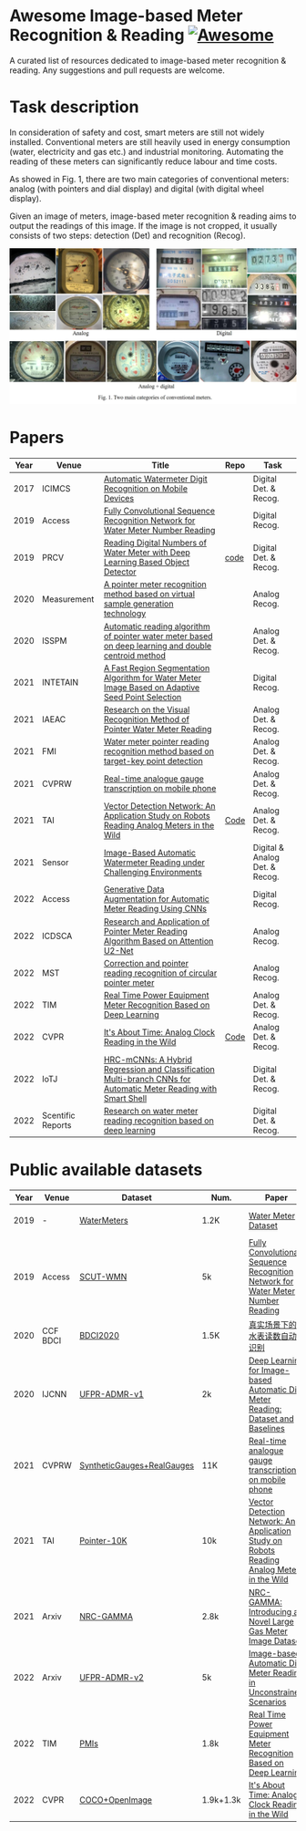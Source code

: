 # Awesome Image-based Meter Recognition & Reading [![Awesome](https://cdn.rawgit.com/sindresorhus/awesome/d7305f38d29fed78fa85652e3a63e154dd8e8829/media/badge.svg)](https://github.com/sindresorhus/awesome#readme)


A curated list of resources dedicated to image-based meter recognition & reading. Any suggestions and pull requests are welcome.

# Task description

In consideration of safety and cost, smart meters are still not widely installed. Conventional meters are still heavily used in energy consumption (water, electricity and gas etc.) and industrial monitoring. Automating the reading of these meters can significantly reduce labour and time costs. 

As showed in Fig. 1, there are two main categories of conventional meters: analog (with pointers and dial display) and digital (with digital wheel display). 

Given an image of meters, image-based meter recognition & reading aims to output the readings of this image. If the image is not cropped, it usually consists of two steps: detection (Det) and recognition (Recog). 

![Fig. 1](./imgs/fig1.jpg 'Fig. 1')


# Papers

|Year|Venue|Title|Repo|Task|
|----|----|-----|----|----|
|2017|ICIMCS|[Automatic Watermeter Digit Recognition on Mobile Devices](https://link.springer.com/chapter/10.1007/978-981-10-8530-7_9)||Digital Det. & Recog.|
|2019|Access|[Fully Convolutional Sequence Recognition Network for Water Meter Number Reading](https://ieeexplore.ieee.org/abstract/document/8606091)||Digital Recog.|
|2019|PRCV|[Reading Digital Numbers of Water Meter with Deep Learning Based Object Detector](https://link.springer.com/chapter/10.1007/978-3-030-31654-9_4)|[code](https://github.com/sloan96/water-meter-recognition)|Digital Det. & Recog.|
|2020|Measurement|[A pointer meter recognition method based on virtual sample generation technology](https://www.sciencedirect.com/science/article/pii/S0263224120305005)||Analog Recog.|
|2020|ISSPM|[Automatic reading algorithm of pointer water meter based on deep learning and double centroid method](https://link.springer.com/chapter/10.1007/978-981-33-4575-1_46)||Analog Det. & Recog.|
|2021|INTETAIN|[A Fast Region Segmentation Algorithm for Water Meter Image Based on Adaptive Seed Point Selection](https://link.springer.com/chapter/10.1007/978-3-030-99188-3_3)||Digital Recog.|
|2021|IAEAC|[Research on the Visual Recognition Method of Pointer Water Meter Reading](https://ieeexplore.ieee.org/abstract/document/9390735)||Analog Det. & Recog.|
|2021|FMI|[Water meter pointer reading recognition method based on target-key point detection](https://www.sciencedirect.com/science/article/pii/S0263224120305005)||Analog Det. & Recog.|
|2021|CVPRW|[Real-time analogue gauge transcription on mobile phone](https://openaccess.thecvf.com/content/CVPR2021W/MAI/html/Howells_Real-ime_Analogue_Gauge_Transcription_on_Mobile_Phone_CVPRW_2021_paper.html)||Analog Det. & Recog.|
|2021|TAI|[Vector Detection Network: An Application Study on Robots Reading Analog Meters in the Wild](https://ieeexplore.ieee.org/abstract/document/9526566)|[Code](https://github.com/DrawZeroPoint/VectorDetectionNetwork)|Analog Det. & Recog.|
|2021|Sensor|[Image-Based Automatic Watermeter Reading under Challenging Environments](https://www.mdpi.com/1424-8220/21/2/434)||Digital & Analog Det. & Recog.|
|2022|Access|[Generative Data Augmentation for Automatic Meter Reading Using CNNs](https://ieeexplore.ieee.org/abstract/document/9729827)||Digital Recog.|
|2022|ICDSCA|[Research and Application of Pointer Meter Reading Algorithm Based on Attention U2-Net](https://ieeexplore.ieee.org/abstract/document/9987814)||Analog Recog.|
|2022|MST|[Correction and pointer reading recognition of circular pointer meter](https://iopscience.iop.org/article/10.1088/1361-6501/ac9ad4/meta)||Analog Recog.|
|2022|TIM|[Real Time Power Equipment Meter Recognition Based on Deep Learning](https://ieeexplore.ieee.org/abstract/document/9839682)||Analog Det. & Recog.|
|2022|CVPR|[It's About Time: Analog Clock Reading in the Wild](https://openaccess.thecvf.com/content/CVPR2022/papers/Yang_Its_About_Time_Analog_Clock_Reading_in_the_Wild_CVPR_2022_paper.pdf)|[Code](https://github.com/charigyang/itsabouttime)|Analog Det. & Recog.|
|2022|IoTJ|[HRC-mCNNs: A Hybrid Regression and Classification Multi-branch CNNs for Automatic Meter Reading with Smart Shell](https://ieeexplore.ieee.org/abstract/document/9854084/)||Digital Det. & Recog.|
|2022|Scentific Reports|[Research on water meter reading recognition based on deep learning](https://www.nature.com/articles/s41598-022-17255-3)||Digital Det. & Recog.|


# Public available datasets
|Year|Venue|Dataset|Num.|Paper|Task|
|----|----|-----|----|----|----|
|2019|-|[WaterMeters](https://ieee-dataport.org/open-access/water-meter-dataset)|1.2K|[Water Meter Dataset](https://ieee-dataport.org/open-access/water-meter-dataset)|Digital Det. & Recog.|
|2019|Access|[SCUT-WMN](https://github.com/HCIILAB/Water-Meter-Number-DataSet)|5k|[Fully Convolutional Sequence Recognition Network for Water Meter Number Reading](https://ieeexplore.ieee.org/abstract/document/8606091)|Digital Recog.|
|2020|CCF BDCI|[BDCI2020](https://www.datafountain.cn/competitions/480/datasets)|1.5K|[真实场景下的水表读数自动识别](https://www.datafountain.cn/competitions/480)|Digital Det. & Recog.|
|2020|IJCNN|[UFPR-ADMR-v1](https://github.com/raysonlaroca/ufpr-admr-v1-dataset)|2k|[Deep Learning for Image-based Automatic Dial Meter Reading: Dataset and Baselines](https://ieeexplore.ieee.org/abstract/document/9207318)|Analog Det. & Recog.|
|2021|CVPRW|[SyntheticGauges+RealGauges](http://jjcvision.com/projects/gauge_reading.html)|11K|[Real-time analogue gauge transcription on mobile phone](https://openaccess.thecvf.com/content/CVPR2021W/MAI/html/Howells_Real-ime_Analogue_Gauge_Transcription_on_Mobile_Phone_CVPRW_2021_paper.html)|Analog Det. & Recog.|
|2021|TAI|[Pointer-10K](https://github.com/DrawZeroPoint/VectorDetectionNetwork)|10k|[Vector Detection Network: An Application Study on Robots Reading Analog Meters in the Wild](https://ieeexplore.ieee.org/abstract/document/9526566)|Analog Det. & Recog.|
|2021|Arxiv|[NRC-GAMMA](https://github.com/nrc-cnrc/NRC-GAMMA)|2.8k|[NRC-GAMMA: Introducing a Novel Large Gas Meter Image Dataset](https://arxiv.org/ftp/arxiv/papers/2111/2111.06827.pdf)|Analog Recog.|
|2022|Arxiv|[UFPR-ADMR-v2](https://github.com/guesalomon/ufpr-admr-v2-dataset)|5k|[Image-based Automatic Dial Meter Reading in Unconstrained Scenarios](https://arxiv.org/pdf/2201.02850.pdf)|Analog Det. & Recog.|
|2022|TIM|[PMIs](https://github.com/zzfan3/electric_meter_detect_recognize)|1.8k|[Real Time Power Equipment Meter Recognition Based on Deep Learning](https://ieeexplore.ieee.org/abstract/document/9839682)|Analog Det. & Recog.|
|2022|CVPR|[COCO+OpenImage](https://github.com/charigyang/itsabouttime)|1.9k+1.3k|[It's About Time: Analog Clock Reading in the Wild](https://openaccess.thecvf.com/content/CVPR2022/papers/Yang_Its_About_Time_Analog_Clock_Reading_in_the_Wild_CVPR_2022_paper.pdf)|Analog Det. & Recog.|

